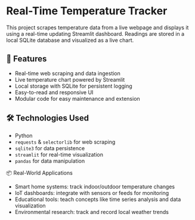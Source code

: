 # Real-Time Temperature Tracker

This project scrapes temperature data from a live webpage and displays it using a real-time updating Streamlit dashboard. Readings are stored in a local SQLite database and visualized as a live chart.

## 🔧 Features

- Real-time web scraping and data ingestion
- Live temperature chart powered by Streamlit
- Local storage with SQLite for persistent logging
- Easy-to-read and responsive UI
- Modular code for easy maintenance and extension

## 🛠️ Technologies Used

- Python
- `requests` & `selectorlib` for web scraping
- `sqlite3` for data persistence
- `streamlit` for real-time visualization
- `pandas` for data manipulation

📦 Real-World Applications
- Smart home systems: track indoor/outdoor temperature changes
- IoT dashboards: integrate with sensors or feeds for monitoring
- Educational tools: teach concepts like time series analysis and data visualization
- Environmental research: track and record local weather trends
